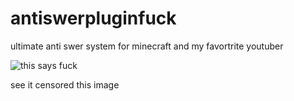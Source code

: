# antiswerpluginfuck
ultimate anti swer system for minecraft and my favortrite youtuber

![this says fuck](https://user-images.githubusercontent.com/61433481/179355112-e535110f-5d37-47cf-8862-fbe74a5e1f53.png)

see it censored this image
